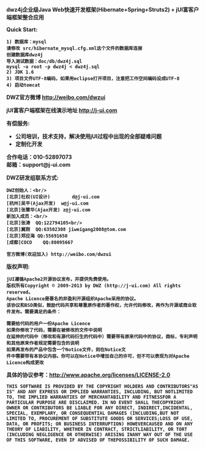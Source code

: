<b>dwz4j企业级Java Web快速开发框架(Hibernate+Spring+Struts2) + jUI富客户端框架整合应用<b>

Quick Start:

	1) 数据库：mysql
	请修改 src/hibernate_mysql.cfg.xml这个文件的数据库连接
	创建数据库dwz4j
	导入测试数据：doc/db/dwz4j.sql
	mysql -u root -p dwz4j < dwz4j.sql
	2) JDK 1.6
	3) 项目文件UTF-8编码，如果用eclipse打开项目，注意把工作空间编码设成UTF-8
	4) 启动tomcat


DWZ官方微博 http://weibo.com/dwzui

jUI富客户端框架在线演示地址 http://j-ui.com

<b>有偿服务:</b>
<ul>
<li>公司培训，技术支持，解决使用jUI过程中出现的全部疑难问题</li><li>定制化开发</li>
</ul>
合作电话：<b>010-52897073</b><br/>
邮箱：support@j-ui.com<br/>

<b>DWZ研发组联系方式:</b>

	DWZ创始人：<br/>
	[北京]杜权(UI设计)		d@j-ui.com
	[杭州]吴平(Ajax开发)	w@j-ui.com
	[北京]张慧华(Ajax开发)	z@j-ui.com
	新加入成员：<br/>
	[北京]张涛	QQ:122794105<br/>
	[北京]冀刚	QQ:63502308	jiweigang2008@tom.com
	[北京]郑应海	QQ:55691650
	[成都]COCO	QQ:80095667

	官方微博(欢迎加入) http://weibo.com/dwzui 

<b>版权声明:</b>

	jUI遵循Apache2开源协议发布，并提供免费使用。
	版权所有Copyright © 2009-2013 by DWZ (http://j-ui.com) All rights reserved。
	Apache Licence是著名的非盈利开源组织Apache采用的协议。
	该协议和BSD类似，鼓励代码共享和尊重原作者的著作权，允许代码修改，再作为开源或商业软件发布。需要满足的条件： 
	
	需要给代码的用户一份Apache Licence
	如果你修改了代码，需要在被修改的文件中说明
	在延伸的代码中（修改和有源代码衍生的代码中）需要带有原来代码中的协议，商标，专利声明和其他原来作者规定需要包含的说明
	如果再发布的产品中包含一个Notice文件，则在Notice文
	件中需要带有本协议内容。你可以在Notice中增加自己的许可，但不可以表现为对Apache Licence构成更改
	
具体的协议参考：http://www.apache.org/licenses/LICENSE-2.0

	THIS SOFTWARE IS PROVIDED BY THE COPYRIGHT HOLDERS AND CONTRIBUTORS"AS IS" AND ANY EXPRESS OR IMPLIED WARRANTIES, INCLUDING, BUT NOTLIMITED TO, THE IMPLIED WARRANTIES OF MERCHANTABILITY AND FITNESSFOR A PARTICULAR PURPOSE ARE DISCLAIMED. IN NO EVENT SHALL THECOPYRIGHT OWNER OR CONTRIBUTORS BE LIABLE FOR ANY DIRECT, INDIRECT,INCIDENTAL, SPECIAL, EXEMPLARY, OR CONSEQUENTIAL DAMAGES (INCLUDING,BUT NOT LIMITED TO, PROCUREMENT OF SUBSTITUTE GOODS OR SERVICES;LOSS OF USE, DATA, OR PROFITS; OR BUSINESS INTERRUPTION) HOWEVERCAUSED AND ON ANY THEORY OF LIABILITY, WHETHER IN CONTRACT, STRICTLIABILITY, OR TORT (INCLUDING NEGLIGENCE OR OTHERWISE) ARISING INANY WAY OUT OF THE USE OF THIS SOFTWARE, EVEN IF ADVISED OF THEPOSSIBILITY OF SUCH DAMAGE.
	